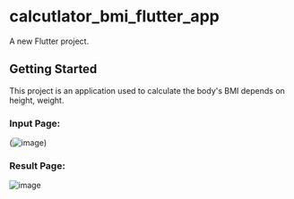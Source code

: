 # calcutlator_bmi_flutter_app

A new Flutter project.

## Getting Started

This project is an application used to calculate the body's BMI depends on height, weight.

### Input Page:
(![image](https://user-images.githubusercontent.com/74105069/180637773-44768385-e9bb-4b2f-af81-a71e4404cd19.png))

### Result Page:
![image](https://user-images.githubusercontent.com/74105069/180637799-77126cbf-9fcb-48a5-9bee-86217d6fbe7e.png)

